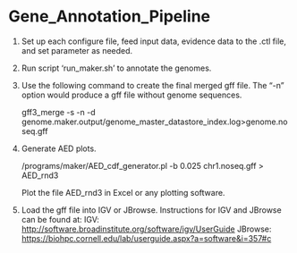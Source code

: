 # Gene_Annotation_Pipeline
1. Set up each configure file, feed input data, evidence data to the .ctl file, and set parameter as needed.

2. Run script ‘run_maker.sh’ to annotate the genomes.

3. Use the following command to create the final merged gff file. The “-n” option would produce a gff file without genome sequences.

   gff3_merge -s -n -d genome.maker.output/genome_master_datastore_index.log>genome.noseq.gff

4. Generate AED plots.

   /programs/maker/AED_cdf_generator.pl -b 0.025 chr1.noseq.gff > AED_rnd3

   Plot the file AED_rnd3 in Excel or any plotting software. 

5. Load the gff file into IGV or JBrowse. Instructions for IGV and JBrowse can be found at:
IGV: http://software.broadinstitute.org/software/igv/UserGuide
JBrowse: https://biohpc.cornell.edu/lab/userguide.aspx?a=software&i=357#c




